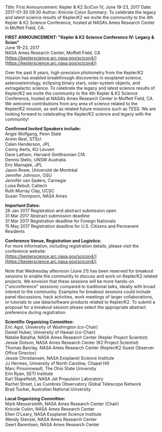 Title: First Announcement: Kepler & K2 SciCon IV, June 19-23, 2017
Date: 2017-01-30 09:30
Author: Knicole Colon
Summary: To celebrate the legacy and latest science results of Kepler/K2 we invite the community to the 4th Kepler & K2 Science Conference, hosted at NASA’s Ames Research Center in Moffett Field, CA.

**FIRST ANNOUNCEMENT: "Kepler & K2 Science Conference IV: Legacy &
Scion"** </br>
June 19-23, 2017 </br>
NASA Ames Research Center, Moffett Field, CA </br>
[https://keplerscience.arc.nasa.gov/scicon4/](https://keplerscience.arc.nasa.gov/scicon4/)

Over the past 8 years, high-precision photometry from the Kepler/K2 mission has enabled breakthrough discoveries in exoplanet science, asteroseismology, eclipsing binary stars, solar-system objects, and extragalactic science. To celebrate the legacy and latest science results of Kepler/K2 we invite the community to the 4th Kepler & K2 Science Conference, hosted at NASA’s Ames Research Center in Moffett Field, CA. We welcome contributions from any area of science related to the Kepler/K2 mission, as well as related future missions such as TESS. We are looking forward to celebrating the Kepler/K2 science and legacy with the community!

**Confirmed Invited Speakers include:** </br>
Angie Wolfgang, Penn State </br>
Armin Rest, STScI </br>
Calen Henderson, JPL </br>
Conny Aerts, KU Leuven </br>
Dave Latham, Harvard-Smithsonian CfA </br>
Dennis Stello, UNSW Australia </br>
Eric Mamajek, JPL </br>
Jason Rowe, Université de Montréal </br>
Jennifer Johnson, OSU </br>
Jennifer van Saders, Carnegie </br>
Luisa Rebull, Caltech </br>
Ruth Murray Clay, UCSC </br>
Susan Thompson, NASA Ames

**Important Dates:** </br>
26 Jan 2017     Registration and abstract submission open </br>
31 Mar 2017     Abstract submission deadline </br>
31 Mar 2017     Registration deadline for Foreign Nationals </br>
15 May 2017     Registration deadline for U.S. Citizens and Permanent Residents

**Conference Venue, Registration and Logistics:**</br>
For more information, including registration details, please visit the conference website:</br>
[https://keplerscience.arc.nasa.gov/scicon4/](https://keplerscience.arc.nasa.gov/scicon4/)

Note that Wednesday afternoon (June 21) has been reserved for breakout sessions to enable the community to discuss and work on Kepler/K2 related projects. We envision that these sessions will be more hands-on ("unconference" sessions) compared to traditional talks, ideally with broad interest to the community. Examples for breakout sessions could include panel discussions, hack activities, work meetings of larger collaborations, or tutorials to use data/software products related to Kepler/K2. To submit a proposal for a breakout session please select the appropriate abstract preference during registration.

**Scientific Organizing Committee:**</br>
Eric Agol, University of Washington (co-Chair) </br>
Daniel Huber, University of Hawaii (co-Chair) </br>
Natalie Batalha, NASA Ames Research Center (Kepler Project Scientist) </br>
Jessie Dotson, NASA Ames Research Center (K2 Project Scientist) </br>
Thomas Barclay, NASA Ames Research Center (Kepler/K2 Guest Observer Office Director) </br>
Jessie Christiansen, NASA Exoplanet Science Institute </br>
JJ Hermes, University of North Carolina, Chapel Hill </br>
Marc Pinsonneault, The Ohio State University </br>
Erin Ryan, SETI Institute </br>
Karl Stapelfeldt, NASA Jet Propulsion Laboratory </br>
Rachel Street, Las Cumbres Observatory Global Telescope Network </br>
Brad Tucker, Australian National University

**Local Organizing Committee:**</br>
Mark Messersmith, NASA Ames Research Center (Chair) </br>
Knicole Colón, NASA Ames Research Center </br>
Ellen O'Leary, NASA Exoplanet Science Institute </br>
Wendy Stenzel, NASA Ames Research Center<br/>
Geert Barentsen, NASA Ames Research Center
